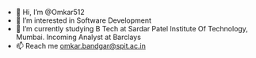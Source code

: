 - 👋 Hi, I’m @Omkar512
- 👀 I’m interested in Software Development
- 🌱 I’m currently studying B Tech at Sardar Patel Institute Of Technology, Mumbai. Incoming Analyst at Barclays
- 📫 Reach me omkar.bandgar@spit.ac.in

<!---
Omkar512/Omkar512 is a ✨ special ✨ repository because its `README.md` (this file) appears on your GitHub profile.
You can click the Preview link to take a look at your changes.
--->
